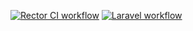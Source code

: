 [![Rector CI workflow](https://github.com/jonasvanderhaegen/laravel-test/actions/workflows/rector.yml/badge.svg?branch=main)](https://github.com/jonasvanderhaegen/laravel-test/actions/workflows/rector.yml)
[![Laravel workflow](https://github.com/jonasvanderhaegen/laravel-test/actions/workflows/laravel.yml/badge.svg?branch=main)](https://github.com/jonasvanderhaegen/laravel-test/actions/workflows/laravel.yml)
